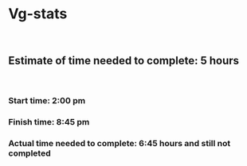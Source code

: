 # Vg-stats

<br>

## Estimate of time needed to complete: 5 hours
<br>

### Start time: 2:00 pm
### Finish time: 8:45 pm
### Actual time needed to complete: 6:45 hours and still not completed 
<br>